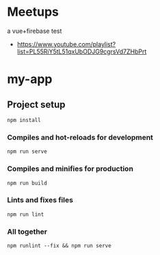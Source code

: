 # Meetups
a vue+firebase test

* https://www.youtube.com/playlist?list=PL55RiY5tL51qxUbODJG9cgrsVd7ZHbPrt

# my-app

## Project setup
```
npm install
```

### Compiles and hot-reloads for development
```
npm run serve
```

### Compiles and minifies for production
```
npm run build
```

### Lints and fixes files
```
npm run lint
```

### All together
```
npm runlint --fix && npm run serve
```